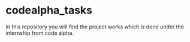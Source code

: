 # codealpha_tasks
In this repository you will find the project works which is done under the internship from code alpha.
